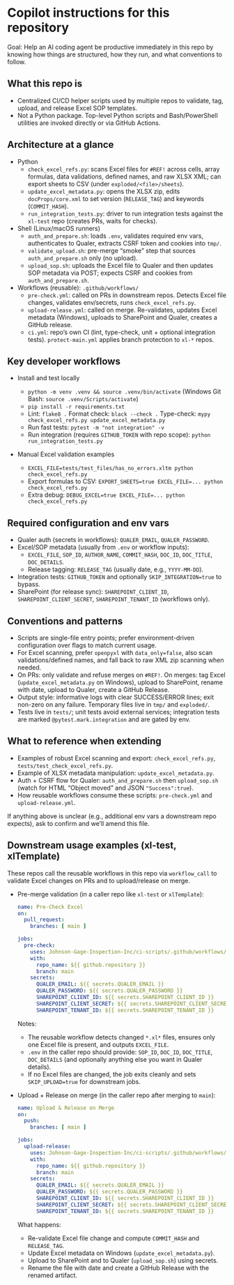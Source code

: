 # Copilot instructions for this repository

Goal: Help an AI coding agent be productive immediately in this repo by knowing how things are structured, how they run, and what conventions to follow.

## What this repo is
- Centralized CI/CD helper scripts used by multiple repos to validate, tag, upload, and release Excel SOP templates.
- Not a Python package. Top-level Python scripts and Bash/PowerShell utilities are invoked directly or via GitHub Actions.

## Architecture at a glance
- Python
  - `check_excel_refs.py`: scans Excel files for `#REF!` across cells, array formulas, data validations, defined names, and raw XLSX XML; can export sheets to CSV (under `exploded/<file>/sheets`).
  - `update_excel_metadata.py`: opens the XLSX zip, edits `docProps/core.xml` to set version (`RELEASE_TAG`) and keywords (`COMMIT_HASH`).
  - `run_integration_tests.py`: driver to run integration tests against the `xl-test` repo (creates PRs, waits for checks).
- Shell (Linux/macOS runners)
  - `auth_and_prepare.sh`: loads `.env`, validates required env vars, authenticates to Qualer, extracts CSRF token and cookies into `tmp/`.
  - `validate_upload.sh`: pre-merge “smoke” step that sources `auth_and_prepare.sh` only (no upload).
  - `upload_sop.sh`: uploads the Excel file to Qualer and then updates SOP metadata via POST; expects CSRF and cookies from `auth_and_prepare.sh`.
- Workflows (reusable): `.github/workflows/`
  - `pre-check.yml`: called on PRs in downstream repos. Detects Excel file changes, validates env/secrets, runs `check_excel_refs.py`.
  - `upload-release.yml`: called on merge. Re-validates, updates Excel metadata (Windows), uploads to SharePoint and Qualer, creates a GitHub release.
  - `ci.yml`: repo’s own CI (lint, type-check, unit + optional integration tests). `protect-main.yml` applies branch protection to `xl-*` repos.

## Key developer workflows
- Install and test locally
  - `python -m venv .venv && source .venv/bin/activate` (Windows Git Bash: `source .venv/Scripts/activate`)
  - `pip install -r requirements.txt`
  - Lint: `flake8 .`  Format check: `black --check .`  Type-check: `mypy check_excel_refs.py update_excel_metadata.py`
  - Run fast tests: `pytest -m "not integration" -v`
  - Run integration (requires `GITHUB_TOKEN` with repo scope): `python run_integration_tests.py`

- Manual Excel validation examples
  - `EXCEL_FILE=tests/test_files/has_no_errors.xltm python check_excel_refs.py`
  - Export formulas to CSV: `EXPORT_SHEETS=true EXCEL_FILE=... python check_excel_refs.py`
  - Extra debug: `DEBUG_EXCEL=true EXCEL_FILE=... python check_excel_refs.py`

## Required configuration and env vars
- Qualer auth (secrets in workflows): `QUALER_EMAIL`, `QUALER_PASSWORD`.
- Excel/SOP metadata (usually from `.env` or workflow inputs):
  - `EXCEL_FILE`, `SOP_ID`, `AUTHOR_NAME`, `COMMIT_HASH`, `DOC_ID`, `DOC_TITLE`, `DOC_DETAILS`.
  - Release tagging: `RELEASE_TAG` (usually date, e.g., `YYYY-MM-DD`).
- Integration tests: `GITHUB_TOKEN` and optionally `SKIP_INTEGRATION=true` to bypass.
- SharePoint (for release sync): `SHAREPOINT_CLIENT_ID`, `SHAREPOINT_CLIENT_SECRET`, `SHAREPOINT_TENANT_ID` (workflows only).

## Conventions and patterns
- Scripts are single-file entry points; prefer environment-driven configuration over flags to match current usage.
- For Excel scanning, prefer `openpyxl` with `data_only=false`, also scan validations/defined names, and fall back to raw XML zip scanning when needed.
- On PRs: only validate and refuse merges on `#REF!`. On merges: tag Excel (`update_excel_metadata.py` on Windows), upload to SharePoint, rename with date, upload to Qualer, create a GitHub Release.
- Output style: informative logs with clear SUCCESS/ERROR lines; exit non-zero on any failure. Temporary files live in `tmp/` and `exploded/`.
- Tests live in `tests/`; unit tests avoid external services; integration tests are marked `@pytest.mark.integration` and are gated by env.

## What to reference when extending
- Examples of robust Excel scanning and export: `check_excel_refs.py`, `tests/test_check_excel_refs.py`.
- Example of XLSX metadata manipulation: `update_excel_metadata.py`.
- Auth + CSRF flow for Qualer: `auth_and_prepare.sh` then `upload_sop.sh` (watch for HTML “Object moved” and JSON `"Success":true`).
- How reusable workflows consume these scripts: `pre-check.yml` and `upload-release.yml`.

If anything above is unclear (e.g., additional env vars a downstream repo expects), ask to confirm and we’ll amend this file.

## Downstream usage examples (xl-test, xlTemplate)

These repos call the reusable workflows in this repo via `workflow_call` to validate Excel changes on PRs and to upload/release on merge.

- Pre-merge validation (in a caller repo like `xl-test` or `xlTemplate`):

  ```yaml
  name: Pre-Check Excel
  on:
    pull_request:
      branches: [ main ]

  jobs:
    pre-check:
      uses: Johnson-Gage-Inspection-Inc/ci-scripts/.github/workflows/pre-check.yml@main
      with:
        repo_name: ${{ github.repository }}
        branch: main
      secrets:
        QUALER_EMAIL: ${{ secrets.QUALER_EMAIL }}
        QUALER_PASSWORD: ${{ secrets.QUALER_PASSWORD }}
        SHAREPOINT_CLIENT_ID: ${{ secrets.SHAREPOINT_CLIENT_ID }}
        SHAREPOINT_CLIENT_SECRET: ${{ secrets.SHAREPOINT_CLIENT_SECRET }}
        SHAREPOINT_TENANT_ID: ${{ secrets.SHAREPOINT_TENANT_ID }}
  ```

  Notes:
  - The reusable workflow detects changed `*.xl*` files, ensures only one Excel file is present, and outputs `EXCEL_FILE`.
  - `.env` in the caller repo should provide: `SOP_ID`, `DOC_ID`, `DOC_TITLE`, `DOC_DETAILS` (and optionally anything else you want in Qualer details).
  - If no Excel files are changed, the job exits cleanly and sets `SKIP_UPLOAD=true` for downstream jobs.

- Upload + Release on merge (in the caller repo after merging to `main`):

  ```yaml
  name: Upload & Release on Merge
  on:
    push:
      branches: [ main ]

  jobs:
    upload-release:
      uses: Johnson-Gage-Inspection-Inc/ci-scripts/.github/workflows/upload-release.yml@main
      with:
        repo_name: ${{ github.repository }}
        branch: main
      secrets:
        QUALER_EMAIL: ${{ secrets.QUALER_EMAIL }}
        QUALER_PASSWORD: ${{ secrets.QUALER_PASSWORD }}
        SHAREPOINT_CLIENT_ID: ${{ secrets.SHAREPOINT_CLIENT_ID }}
        SHAREPOINT_CLIENT_SECRET: ${{ secrets.SHAREPOINT_CLIENT_SECRET }}
        SHAREPOINT_TENANT_ID: ${{ secrets.SHAREPOINT_TENANT_ID }}
  ```

  What happens:
  - Re-validate Excel file change and compute `COMMIT_HASH` and `RELEASE_TAG`.
  - Update Excel metadata on Windows (`update_excel_metadata.py`).
  - Upload to SharePoint and to Qualer (`upload_sop.sh`) using secrets.
  - Rename the file with date and create a GitHub Release with the renamed artifact.
